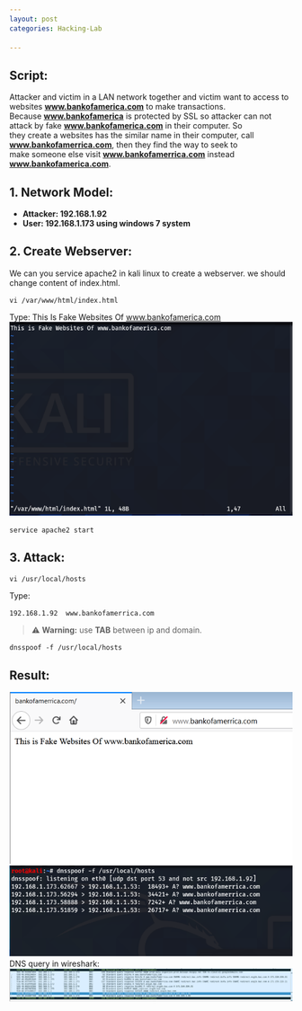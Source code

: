```yaml
---
layout: post
categories: Hacking-Lab

---
```

## Script:  
Attacker and victim in a LAN network together and victim want to access to websites **www.bankofamerica.com** to make transactions.  
Because **www.bankofamerica** is protected by SSL so attacker can not attack by fake **www.bankofamerica.com**  in their computer. So  
they create a websites has the similar name in their computer, call **www.bankofamerrica.com**, then they find the way to seek to  
make someone else visit **www.bankofamerrica.com** instead **www.bankofamerica.com**.  
## 1. Network Model:  
- **Attacker: 192.168.1.92**
- **User: 192.168.1.173 using windows 7 system**
## 2. Create Webserver:  
We can you service apache2 in kali linux to create a webserver. we should change content of index.html.  
```
vi /var/www/html/index.html
```  
Type: This Is Fake Websites Of www.bankofamerica.com  
![](/assets/img/2020-3-1-index.png)  
```
service apache2 start 
```  
## 3. Attack:  
```
vi /usr/local/hosts
```
Type: 
```
192.168.1.92  www.bankofamerrica.com
```  
> :warning: **Warning:** use **TAB** between ip and domain.  
```
dnsspoof -f /usr/local/hosts
```
## Result:
![](/assets/img/2021-3-1-result.png)  
![](/assets/img/2020-3-1-result-dnsspoof.png)  
DNS query in wireshark:  
![](/assets/img/2021-3-1-show-dns-query.png)  

